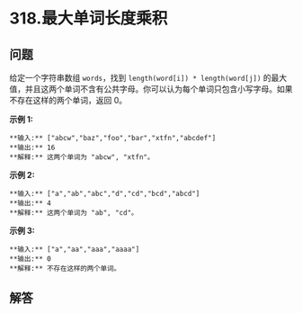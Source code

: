 # 318.最大单词长度乘积

## 问题

给定一个字符串数组 `words`，找到 `length(word[i]) * length(word[j])` 的最大值，并且这两个单词不含有公共字母。你可以认为每个单词只包含小写字母。如果不存在这样的两个单词，返回 0。

**示例 1:**

```
**输入:** ["abcw","baz","foo","bar","xtfn","abcdef"]
**输出:** 16
**解释:** 这两个单词为 "abcw", "xtfn"。
```

**示例 2:**

```
**输入:** ["a","ab","abc","d","cd","bcd","abcd"]
**输出:** 4
**解释:** 这两个单词为 "ab", "cd"。
```

**示例 3:**

```
**输入:** ["a","aa","aaa","aaaa"]
**输出:** 0
**解释:** 不存在这样的两个单词。
```



## 解答

